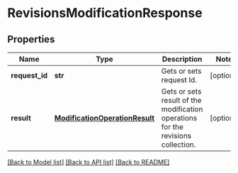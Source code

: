 # RevisionsModificationResponse

## Properties
Name | Type | Description | Notes
------------ | ------------- | ------------- | -------------
**request_id** | **str** | Gets or sets request Id. | [optional] 
**result** | [**ModificationOperationResult**](ModificationOperationResult.md) | Gets or sets result of the modification operations for the revisions collection. | [optional] 

[[Back to Model list]](../README.md#documentation-for-models) [[Back to API list]](../README.md#documentation-for-api-endpoints) [[Back to README]](../README.md)


